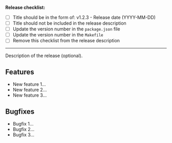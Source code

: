 **Release checklist:**
- [ ] Title should be in the form of: v1.2.3 - Release date (YYYY-MM-DD)
- [ ] Title should not be included in the release description
- [ ] Update the version number in the `package.json` file
- [ ] Update the version number in the `Makefile`
- [ ] Remove this checklist from the release description
---
Description of the release (optional).

## Features
- New feature 1...
- New feature 2...
- New feature 3...

## Bugfixes
- Bugfix 1...
- Bugfix 2...
- Bugfix 3...
